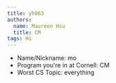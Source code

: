 ```yaml
---
title: yh863
authors:
  name: Maureen Hsu
  title: CM
tags: Hi
---
```


- Name/Nickname: mo
- Program you're in at Cornell: CM
- Worst CS Topic: everything
